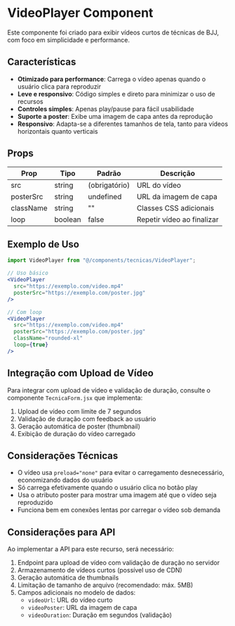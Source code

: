 # VideoPlayer Component

Este componente foi criado para exibir vídeos curtos de técnicas de BJJ, com foco em simplicidade e performance.

## Características

- **Otimizado para performance**: Carrega o vídeo apenas quando o usuário clica para reproduzir
- **Leve e responsivo**: Código simples e direto para minimizar o uso de recursos
- **Controles simples**: Apenas play/pause para fácil usabilidade
- **Suporte a poster**: Exibe uma imagem de capa antes da reprodução
- **Responsivo**: Adapta-se a diferentes tamanhos de tela, tanto para vídeos horizontais quanto verticais

## Props

| Prop | Tipo | Padrão | Descrição |
|------|------|--------|-----------|
| src | string | (obrigatório) | URL do vídeo |
| posterSrc | string | undefined | URL da imagem de capa |
| className | string | "" | Classes CSS adicionais |
| loop | boolean | false | Repetir vídeo ao finalizar |

## Exemplo de Uso

```jsx
import VideoPlayer from "@/components/tecnicas/VideoPlayer";

// Uso básico
<VideoPlayer 
  src="https://exemplo.com/video.mp4" 
  posterSrc="https://exemplo.com/poster.jpg" 
/>

// Com loop
<VideoPlayer 
  src="https://exemplo.com/video.mp4" 
  posterSrc="https://exemplo.com/poster.jpg"
  className="rounded-xl"
  loop={true}
/>
```

## Integração com Upload de Vídeo

Para integrar com upload de vídeo e validação de duração, consulte o componente `TecnicaForm.jsx` que implementa:

1. Upload de vídeo com limite de 7 segundos
2. Validação de duração com feedback ao usuário
3. Geração automática de poster (thumbnail)
4. Exibição de duração do vídeo carregado

## Considerações Técnicas

- O vídeo usa `preload="none"` para evitar o carregamento desnecessário, economizando dados do usuário
- Só carrega efetivamente quando o usuário clica no botão play
- Usa o atributo poster para mostrar uma imagem até que o vídeo seja reproduzido
- Funciona bem em conexões lentas por carregar o vídeo sob demanda

## Considerações para API

Ao implementar a API para este recurso, será necessário:

1. Endpoint para upload de vídeo com validação de duração no servidor
2. Armazenamento de vídeos curtos (possível uso de CDN)
3. Geração automática de thumbnails
4. Limitação de tamanho de arquivo (recomendado: máx. 5MB)
5. Campos adicionais no modelo de dados:
   - `videoUrl`: URL do vídeo curto
   - `videoPoster`: URL da imagem de capa
   - `videoDuration`: Duração em segundos (validação)
